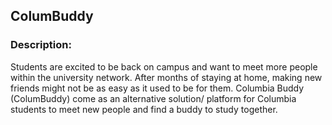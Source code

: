 ## ColumBuddy

### Description:
Students are excited to be back on campus and want to meet more people within the university network. After months of staying at home, making new friends might not be as easy as it used to be for them.
Columbia Buddy (ColumBuddy) come as an alternative solution/ platform for Columbia students to meet new people and find a buddy to study together.
